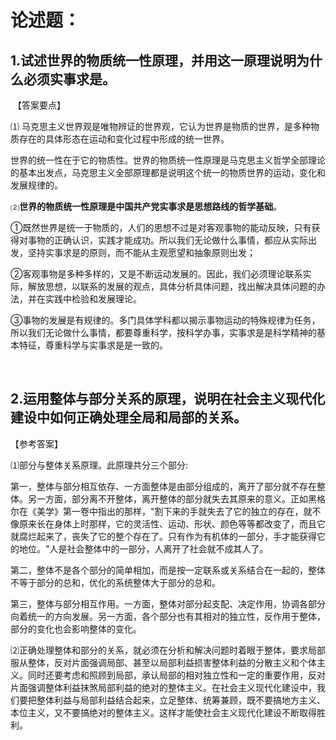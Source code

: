 # 论述题：

## 1.试述世界的物质统一性原理，并用这一原理说明为什么必须实事求是。

​	【答案要点】

⑴		马克思主义世界观是唯物辨证的世界观，它认为世界是物质的世界，是多种物质存在的具体形态在运动和变化过程中形成的统一世界。

​			世界的统一性在于它的物质性。世界的物质统一性原理是马克思主义哲学全部理论的基本出发点，马克思主义全部原理都是说明这个统一的物质世界的运动，变化和发展规律的。

⑵**世界的物质统一性原理是中国共产党实事求是思想路线的哲学基础**。

​	①既然世界是统一于物质的，人们的思想不过是对客观事物的能动反映，只有获得对事物的正确认识，实践才能成功。所以我们无论做什么事情，都应从实际出发，坚持实事求是的原则，而不能从主观愿望和抽象原则出发；

​	②客观事物是多种多样的，又是不断运动发展的。因此，我们必须理论联系实际，解放思想，以联系的发展的观点，具体分析具体问题，找出解决具体问题的办法，并在实践中检验和发展理论。

​	③事物的发展是有规律的。多门具体学科都以揭示事物运动的特殊规律为任务，所以我们无论做什么事情，都要尊重科学，按科学办事，实事求是是科学精神的基本特征，尊重科学与实事求是是一致的。

​	

## 2.运用整体与部分关系的原理，说明在社会主义现代化建设中如何正确处理全局和局部的关系。

【参考答案】

⑴部分与整体关系原理。此原理共分三个部分:

第一，整体与部分相互依存、一方面整体是由部分组成的，离开了部分就不存在整体。另一方面，部分离不开整体，离开整体的部分就失去其原来的意义。正如黑格尔在《美学》第一卷中指出的那样，"割下来的手就失去了它的独立的存在，就不像原来长在身体上时那样，它的灵活性、运动、形状、颜色等等都改变了，而且它就腐烂起来了，丧失了它的整个存在了。只有作为有机体的一部分，手才能获得它的地位。"人是社会整体中的一部分，人离开了社会就不成其人了。

第二，整体不是各个部分的简单相加，而是按一定联系或关系结合在一起的，整体不等于部分的总和，优化的系统整体大于部分的总和。

第三，整体与部分相互作用。一方面，整体对部分起支配、决定作用，协调各部分向着统一的方向发展。另一方面，各个部分也有其相对的独立性，反作用于整体，部分的变化也会影响整体的变化。

⑵正确处理整体和部分的关系，就必须在分析和解决问题时着眼于整体，要求局部服从整体，反对片面强调局部、甚至以局部利益损害整体利益的分散主义和个体主义。同时还要考虑和照顾到局部，承认局部的相对独立性和一定的重要作用，反对片面强调整体利益抹煞局部利益的绝对的整体主义。在社会主义现代化建设中，我们要把整体利益与局部利益结合起来，立足整体、统筹兼顾，既不要搞地方主义、本位主义，又不要搞绝对的整体主义。这样才能使社会主义现代化建设不断取得胜利。

